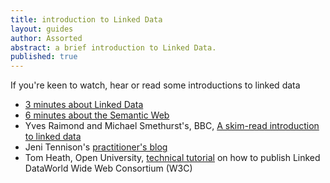 ```yaml
---
title: introduction to Linked Data
layout: guides
author: Assorted
abstract: a brief introduction to Linked Data.
published: true
---
```


If you're keen to watch, hear or read some introductions to linked data

* [3 minutes about Linked Data](http://www.youtube.com/watch?v=qMjkI4hJej0)
* [6 minutes about the Semantic Web](http://www.youtube.com/watch?v=OGg8A2zfWKg)
* Yves Raimond and Michael Smethurst's, BBC, [A skim-read introduction to linked data](http://www.bbc.co.uk/blogs/radiolabs/s5/linked-data/s5.html)
* Jeni Tennison's [practitioner's blog](http://www.jenitennison.com/blog/)
* Tom Heath, Open University, [technical tutorial](http://videolectures.net/iswc08_heath_hpldw/) on how to publish Linked DataWorld Wide Web Consortium (W3C)


